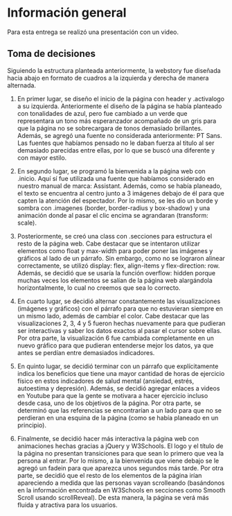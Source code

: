 # Información general

Para esta entrega se realizó una presentación con un video.

## Toma de decisiones

Siguiendo la estructura planteada anteriormente, la webstory fue diseñada hacia abajo en formato de cuadros a la izquierda y derecha de manera alternada.

1. En primer lugar, se diseño el inicio de la página con header y .activalogo a su izquierda. Anteriormente el diseño de la página se había planteado con tonalidades de azul, pero fue cambiado a un verde que representara un tono más esperanzador acompañado de un gris para que la página no se sobrecargara de tonos demasiado brillantes. Además, se agregó una fuente no considerada anteriormente: PT Sans. Las fuentes que habíamos pensado no le daban fuerza al titulo al ser demasiado parecidas entre ellas, por lo que se buscó una diferente y con mayor estilo.

2. En segundo lugar, se programó la bienvenida a la página web con .inicio. Aquí sí fue utilizada una fuente que habíamos considerado en nuestro manual de marca: Assistant. Además, como se había planeado, el texto se encuentra al centro junto a 3 imágenes debajo de él para que capten la atención del espectador. Por lo mismo, se les dio un borde y sombra con .imagenes (border, border-radius y box-shadow) y una animación donde al pasar el clic encima se agrandaran (transform: scale).

3. Posteriormente, se creó una class con .secciones para estructura el resto de la página web. Cabe destacar que se intentaron utilizar elementos como float y max-width para poder poner las imágenes y gráficos al lado de un párrafo. Sin embargo, como no se lograron alinear correctamente, se utilizó display: flex, align-items y flex-direction: row. Además, se decidió que se usaría la función overflow: hidden porque muchas veces los elementos se salían de la página web alargándola horizontalmente, lo cual no creemos que sea lo correcto.

4. En cuarto lugar, se decidió alternar constantemente las visualizaciones (imágenes y gráficos) con el párrafo para que no estuvieran siempre en un mismo lado, además de cambiar el color. Cabe destacar que las visualizaciones 2, 3, 4 y 5 fueron hechas nuevamente para que pudieran ser interactivas y saber los datos exactos al pasar el cursor sobre ellas. Por otra parte, la visualización 6 fue cambiada completamente en un nuevo gráfico para que pudieran entenderse mejor los datos, ya que antes se perdían entre demasiados indicadores.

5. En quinto lugar, se decidió terminar con un párrafo que explícitamente indica los beneficios que tiene una mayor cantidad de horas de ejercicio físico en estos indicadores de salud mental (ansiedad, estrés, autoestima y depresión). Además, se decidió agregar enlaces a videos en Youtube para que la gente se motivara a hacer ejercicio incluso desde casa, uno de los objetivos de la página. Por otra parte, se determinó que las referencias se encontrarían a un lado para que no se perdieran en una esquina de la página (como se había planeado en un principio).

6. Finalmente, se decidió hacer más interactiva la página web con animaciones hechas gracias a jQuery y W3Schools. El logo y el título de la página no presentan transiciones para que sean lo primero que vea la persona al entrar. Por lo mismo, a la bienvenida que viene debajo se le agregó un fadein para que aparezca unos segundos más tarde. Por otra parte, se decidió que el resto de los elementos de la página irían apareciendo a medida que las personas vayan scrolleando (basándonos en la información encontrada en W3Schools en secciones como Smooth Scroll usando scrollReveal). De esta manera, la página se verá más fluida y atractiva para los usuarios.
